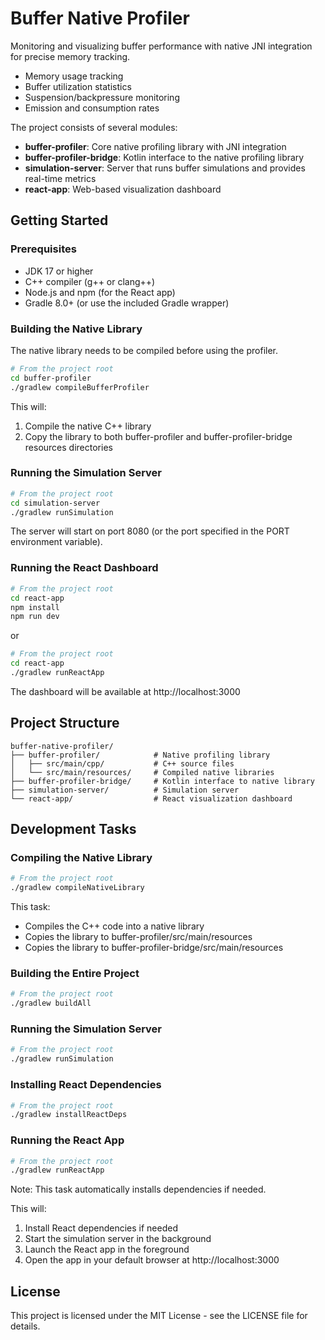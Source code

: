 # Buffer Native Profiler

Monitoring and visualizing buffer performance with native JNI integration for precise memory tracking.

- Memory usage tracking
- Buffer utilization statistics
- Suspension/backpressure monitoring
- Emission and consumption rates

The project consists of several modules:

- **buffer-profiler**: Core native profiling library with JNI integration
- **buffer-profiler-bridge**: Kotlin interface to the native profiling library
- **simulation-server**: Server that runs buffer simulations and provides real-time metrics
- **react-app**: Web-based visualization dashboard

## Getting Started

### Prerequisites

- JDK 17 or higher
- C++ compiler (g++ or clang++)
- Node.js and npm (for the React app)
- Gradle 8.0+ (or use the included Gradle wrapper)

### Building the Native Library

The native library needs to be compiled before using the profiler.

```bash
# From the project root
cd buffer-profiler
./gradlew compileBufferProfiler
```

This will:
1. Compile the native C++ library
2. Copy the library to both buffer-profiler and buffer-profiler-bridge resources directories

### Running the Simulation Server

```bash
# From the project root
cd simulation-server
./gradlew runSimulation
```

The server will start on port 8080 (or the port specified in the PORT environment variable).

### Running the React Dashboard

```bash
# From the project root
cd react-app
npm install
npm run dev
```
or 
```bash
# From the project root
cd react-app
./gradlew runReactApp
```

The dashboard will be available at http://localhost:3000

## Project Structure

```
buffer-native-profiler/
├── buffer-profiler/            # Native profiling library
│   ├── src/main/cpp/           # C++ source files
│   └── src/main/resources/     # Compiled native libraries
├── buffer-profiler-bridge/     # Kotlin interface to native library
├── simulation-server/          # Simulation server
└── react-app/                  # React visualization dashboard
```

## Development Tasks

### Compiling the Native Library

```bash
# From the project root
./gradlew compileNativeLibrary
```

This task:
- Compiles the C++ code into a native library
- Copies the library to buffer-profiler/src/main/resources
- Copies the library to buffer-profiler-bridge/src/main/resources

### Building the Entire Project

```bash
# From the project root
./gradlew buildAll
```

### Running the Simulation Server

```bash
# From the project root
./gradlew runSimulation
```

### Installing React Dependencies

```bash
# From the project root
./gradlew installReactDeps
```

### Running the React App

```bash
# From the project root
./gradlew runReactApp
```

Note: This task automatically installs dependencies if needed.

This will:
1. Install React dependencies if needed
2. Start the simulation server in the background
3. Launch the React app in the foreground
4. Open the app in your default browser at http://localhost:3000

## License

This project is licensed under the MIT License - see the LICENSE file for details.
